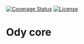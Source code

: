 [![Coverage Status](https://coveralls.io/repos/github/IlyasDeckers/ody-core/badge.svg?branch=develop)](https://coveralls.io/github/IlyasDeckers/ody-core?branch=develop)
[![License](https://poser.pugx.org/ody/core/license)](https://packagist.org/packages/ody/core)

# Ody core
